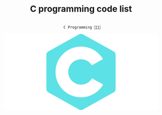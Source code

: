  <div align="center">
  
# C programming code list

```
  
 C Programming 🐱‍👤🔢

```
  </div>

![](https://github.com/sazib0/image_for_repo/blob/12e35a66648a663bd3a543400719ef92a9081eef/coding/c.png)

